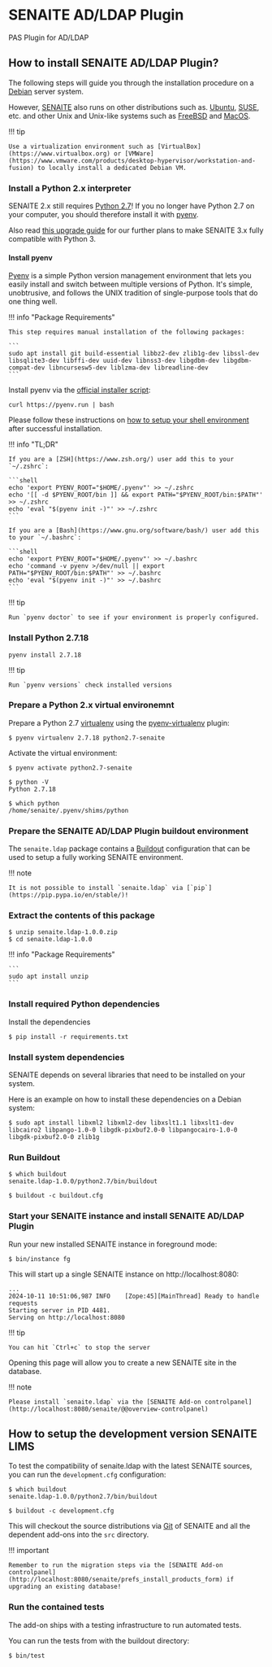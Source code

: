 # SENAITE AD/LDAP Plugin

PAS Plugin for AD/LDAP


## How to install SENAITE AD/LDAP Plugin?

The following steps will guide you through the installation procedure on a [Debian](https://www.debian.org/) server system.

However, [SENAITE](https://www.senaite.com) also runs on other distributions such as. [Ubuntu](https://ubuntu.com), [SUSE](https://www.suse.com/), etc. and other Unix and Unix-like systems such as [FreeBSD](https://www.freebsd.org/) and  [MacOS](https://de.wikipedia.org/wiki/MacOS).

!!! tip

    Use a virtualization environment such as [VirtualBox](https://www.virtualbox.org) or [VMWare](https://www.vmware.com/products/desktop-hypervisor/workstation-and-fusion) to locally install a dedicated Debian VM.


### Install a Python 2.x interpreter

SENAITE 2.x still requires [Python 2.7](https://docs.python.org/2/index.html)!
If you no longer have Python 2.7 on your computer, you should therefore install it with [pyenv](https://github.com/pyenv/pyenv#readme).

Also read [this upgrade guide](https://github.com/senaite/senaite.core/blob/2.x/P8_UPGRADE_GUIDE.md) for our further plans to make SENAITE 3.x fully compatible with Python 3.


#### Install pyenv

[Pyenv](https://github.com/pyenv/pyenv) is a simple Python version management environment that lets you easily install and switch between multiple versions of Python.
It's simple, unobtrusive, and follows the UNIX tradition of single-purpose tools that do one thing well.

!!! info "Package Requirements"

    This step requires manual installation of the following packages:
    
    ```
    sudo apt install git build-essential libbz2-dev zlib1g-dev libssl-dev libsqlite3-dev libffi-dev uuid-dev libnss3-dev libgdbm-dev libgdbm-compat-dev libncursesw5-dev liblzma-dev libreadline-dev
    ```

Install pyenv via the [official installer script](https://github.com/pyenv/pyenv?tab=readme-ov-file#a-getting-pyenv):

``` shell
curl https://pyenv.run | bash
```

Please follow these instructions on [how to setup your shell environment](https://github.com/pyenv/pyenv?tab=readme-ov-file#b-set-up-your-shell-environment-for-pyenv) after successful installation.


!!! info "TL;DR"

    If you are a [ZSH](https://www.zsh.org/) user add this to your `~/.zshrc`:

    ```shell
    echo 'export PYENV_ROOT="$HOME/.pyenv"' >> ~/.zshrc
    echo '[[ -d $PYENV_ROOT/bin ]] && export PATH="$PYENV_ROOT/bin:$PATH"' >> ~/.zshrc
    echo 'eval "$(pyenv init -)"' >> ~/.zshrc
    ```

    If you are a [Bash](https://www.gnu.org/software/bash/) user add this to your `~/.bashrc`:

    ```shell
    echo 'export PYENV_ROOT="$HOME/.pyenv"' >> ~/.bashrc
    echo 'command -v pyenv >/dev/null || export PATH="$PYENV_ROOT/bin:$PATH"' >> ~/.bashrc
    echo 'eval "$(pyenv init -)"' >> ~/.bashrc
    ```

!!! tip

    Run `pyenv doctor` to see if your environment is properly configured.

    
### Install Python 2.7.18


```shell
pyenv install 2.7.18
```

!!! tip

    Run `pyenv versions` check installed versions


### Prepare a Python 2.x virtual environemnt

Prepare a Python 2.7 [virtualenv](https://virtualenv.pypa.io/en/latest) using the [pyenv-virtualenv](https://github.com/pyenv/pyenv-virtualenv) plugin:


``` shell
$ pyenv virtualenv 2.7.18 python2.7-senaite
```

Activate the virtual environment:

``` shell
$ pyenv activate python2.7-senaite

$ python -V
Python 2.7.18

$ which python
/home/senaite/.pyenv/shims/python
```


### Prepare the SENAITE AD/LDAP Plugin buildout environment

The `senaite.ldap` package contains a [Buildout](https://www.buildout.org/en/latest/) configuration that can be used to setup a fully working SENAITE environment.

!!! note

    It is not possible to install `senaite.ldap` via [`pip`](https://pip.pypa.io/en/stable/)!


### Extract the contents of this package


``` shell
$ unzip senaite.ldap-1.0.0.zip
$ cd senaite.ldap-1.0.0
```

!!! info "Package Requirements"
    
    ```
    sudo apt install unzip
    ```

### Install required Python dependencies

Install the dependencies

```
$ pip install -r requirements.txt
```

### Install system dependencies

SENAITE depends on several libraries that need to be installed on your system.

Here is an example on how to install these dependencies on a Debian system:

``` shell
$ sudo apt install libxml2 libxml2-dev libxslt1.1 libxslt1-dev libcairo2 libpango-1.0-0 libgdk-pixbuf2.0-0 libpangocairo-1.0-0 libgdk-pixbuf2.0-0 zlib1g
```


### Run Buildout

```shell
$ which buildout
senaite.ldap-1.0.0/python2.7/bin/buildout

$ buildout -c buildout.cfg
```


### Start your SENAITE instance and install SENAITE AD/LDAP Plugin

Run your new installed SENAITE instance in foreground mode:


```shell
$ bin/instance fg
```

This will start up a single SENAITE instance on http://localhost:8080:

``` shell
...
2024-10-11 10:51:06,987 INFO    [Zope:45][MainThread] Ready to handle requests
Starting server in PID 4481.
Serving on http://localhost:8080
```

!!! tip

    You can hit `Ctrl+c` to stop the server


Opening this page will allow you to create a new SENAITE site in the database.


!!! note

    Please install `senaite.ldap` via the [SENAITE Add-on controlpanel](http://localhost:8080/senaite/@@overview-controlpanel)


## How to setup the development version SENAITE LIMS

To test the compatibility of senaite.ldap with the latest
SENAITE sources, you can run the `development.cfg` configuration:

```shell
$ which buildout
senaite.ldap-1.0.0/python2.7/bin/buildout

$ buildout -c development.cfg
```

This will checkout the source distributions via [Git](https://git-scm.com) of
SENAITE and all the dependent add-ons into the `src` directory.

!!! important

    Remember to run the migration steps via the [SENAITE Add-on controlpanel](http://localhost:8080/senaite/prefs_install_products_form) if upgrading an existing database!


### Run the contained tests

The add-on ships with a testing infrastructure to run automated tests.

You can run the tests from with the buildout directory:

```shell
$ bin/test
```
